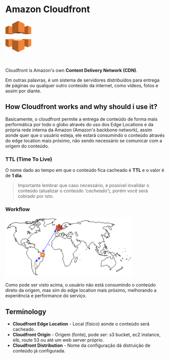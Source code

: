 # Amazon Cloudfront

<img height=100px; alt="cloudfront_logo" src="../../../images/cloudfront.png" />

<p>&nbsp;</p>

Cloudfront is Amazon's own **Content Delivery Network (CDN)**.

Em outras palavras, é um sistema de servidores distribuídos para entrega de páginas ou qualquer outro conteúdo da internet, como vídeos, fotos e assim por diante.

## How Cloudfront works and why should i use it?

Basicamente, o cloudfront permite a entrega de conteúdo de forma mais performática por todo o globo através do uso dos Edge Locations e da própria rede interna da Amazon (Amazon's  backbone network), assim aonde quer que o usuário esteja, ele estará consumindo o conteúdo através do edge location mais próximo, não sendo necessário se comunicar com a origem do conteúdo.

### TTL (Time To Live)

O nome dado ao tempo em que o conteúdo fica cacheado é **TTL** e o valor é de **1 dia**.

> Importante lembrar que caso necessário, é possível invalidar o conteúdo (atualizar o conteúdo *'cacheado'*), porém você será cobrado por isto.

### Workflow

![cloudfront-workflow](../../../images/cloudfront-workflow.png)

Como pode ser visto acima, o usuário não está consumindo o conteúdo direto da origem, mas sim do edge location mais próximo, melhorando a experiência e performance do serviço.

## Terminology

- **Cloudfront Edge Location** - Local (físico) aonde o conteúdo será cacheado.
- **Cloudfront Origin** - Origem (fonte), pode ser: s3 bucket, ec2 instance, elb, route 53 ou até um web server próprio.
- **Cloudfront Distribution** - Nome da configuração dá distruição de conteúdo já configurada.